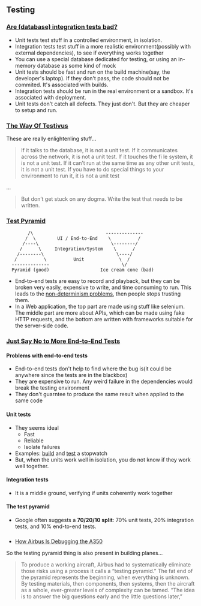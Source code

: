 ## Testing

### [Are (database) integration tests bad?](http://programmers.stackexchange.com/questions/301479/are-database-integration-tests-bad)

* Unit tests test stuff in a controlled environment, in isolation.
* Integration tests test stuff in a more realistic environment(possibly with external dependencies), to see if everything works together
* You can use a special database dedicated for testing, or using an in-memory database as some kind of mock
* Unit tests should be fast and run on the build machine(say, the developer's laptop). If they don't pass, the code should not be commited. It's associated with builds.
* Integration tests should be run in the real environment or a sandbox. It's associated with deployment.
* Unit tests don't catch all defects. They just don't. But they are cheaper to setup and run.

### [The Way Of Testivus](http://www.agitar.com/downloads/TheWayOfTestivus.pdf)

These are really enlightenling stuff...

> If it talks to the database, it is not a unit test.
If it communicates across the network, it is not a unit test.
If it touches the fi le system, it is not a unit test.
If it can’t run at the same time as any other unit tests, it is not a unit test.
If you have to do special things to your environment to run it, it is not a unit test

...

> But don’t get stuck on any dogma.
Write the test that needs to be written.


### [Test Pyramid](http://martinfowler.com/bliki/TestPyramid.html)

```
        /\                           --------------
       /  \        UI / End-to-End    \          /
      /----\                           \--------/
     /      \     Integration/System    \      /
    /--------\                           \----/
   /          \          Unit             \  /
  --------------                           \/
  Pyramid (good)                   Ice cream cone (bad)
```

* End-to-end tests are easy to record and playback, but they can be broken very easily, expensive to write, and time consuming to run. This leads to the [non-determinism problems](http://martinfowler.com/articles/nonDeterminism.html), then people stops trusting them.
* In a Web application, the top part are made using stuff like selenium. The middle part are more about APIs, which can be made using fake HTTP requests, and the bottom are written with frameworks suitable for the server-side code.

### [Just Say No to More End-to-End Tests](http://googletesting.blogspot.com/2015/04/just-say-no-to-more-end-to-end-tests.html)

#### Problems with end-to-end tests

* End-to-end tests don't help to find where the bug is(it could be anywhere since the tests are in the blackbox)
* They are expensive to run. Any weird failure in the dependencies would break the testing environment
* They don't guarntee to produce the same result when applied to the same code

#### Unit tests

* They seems ideal
  * Fast
  * Reliable
  * Isolate failures
* Examples: [build](https://github.com/google/guava/blob/master/guava/src/com/google/common/base/Stopwatch.java) and [test](https://github.com/google/guava/blob/master/guava-tests/test/com/google/common/base/StopwatchTest.java) a stopwatch
* But, when the units work well in isolation, you do not know if they work well together.

#### Integration tests

* It is a middle ground, verifying if units coherently work together

#### The test pyramid

* Google often suggests a **70/20/10 split**: 70% unit tests, 20% integration tests, and 10% end-to-end tests.

### [](https://watirmelon.com/tag/testing-pyramid/)

* [How Airbus Is Debugging the A350](http://www.bloomberg.com/news/articles/2014-02-13/how-airbus-is-debugging-the-a350)

So the testing pyramid thing is also present in building planes...

> To produce a working aircraft, Airbus had to systematically eliminate those risks using a process it calls a “testing pyramid.” The fat end of the pyramid represents the beginning, when everything is unknown. By testing materials, then components, then systems, then the aircraft as a whole, ever-greater levels of complexity can be tamed. “The idea is to answer the big questions early and the little questions later,”
